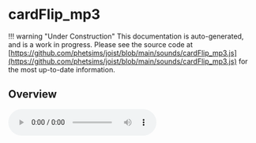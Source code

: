 # cardFlip_mp3

!!! warning "Under Construction"
    This documentation is auto-generated, and is a work in progress. Please see the source code at
    [https://github.com/phetsims/joist/blob/main/sounds/cardFlip_mp3.js](https://github.com/phetsims/joist/blob/main/sounds/cardFlip_mp3.js) for the most up-to-date information.

## Overview


<audio controls id="doc-audio">
<script type="module">
import { cardFlip_mp3 } from '/lib/scenerystack.esm.min.js';
import { audioBufferToURL } from '/js/audioBufferToURL.js';

cardFlip_mp3.audioBufferProperty.lazyLink( async audioBuffer => {
  document.querySelector( '#doc-audio' ).src = await audioBufferToURL( audioBuffer );
} );
</script>



## Source Code

See the source for [cardFlip_mp3.js](https://github.com/phetsims/joist/blob/main/sounds/cardFlip_mp3.js) in the [joist](https://github.com/phetsims/joist) repository.
